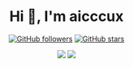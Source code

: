 <h1 align="center">Hi 👋, I'm aicccux</h1>

<div align="center">
  
[![GitHub followers](https://img.shields.io/github/followers/aicccux?style=social)](https://github.com/aicccux)
[![GitHub stars](https://img.shields.io/github/stars/aicccux?style=social)](https://github.com/aicccux?tab=repositories)

<img src="https://github-readme-stats.vercel.app/api?username=aicccux&show_icons=true&theme=outrun&line_height=27&rank_icon=github&count_private=true" />
  
<img src="https://github-readme-stats.vercel.app/api/top-langs/?username=aicccux&show_icons=true&theme=outrun&langs_count=3" />
  
</div>
